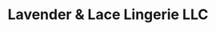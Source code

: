 ---
title: "Lavender & Lace Lingerie LLC"
url: /richmond/lavender-and-lace-lingerie-llc/
shop: clothes
---